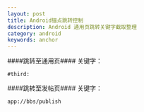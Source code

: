 ```yaml
---
layout: post
title: Android锚点跳转控制
description: Android 通用页跳转关键字截取整理
category: android
keywords: anchor  
---
```



####跳转至通用页####
关键字：


```#third:```

####跳转至发帖页####
关键字：


```app://bbs/publish```


